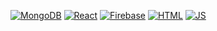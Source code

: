[![MongoDB](https://img.shields.io/static/v1?logoColor=white&label=&message=mongodb&style=for-the-badge&logo=mongodb&color=47A248)](#)
[![React](https://img.shields.io/static/v1?logoColor=white&label=&message=react&style=for-the-badge&logo=react&color=0088CC)](#)
[![Firebase](https://img.shields.io/static/v1?logoColor=white&label=&message=firebase&style=for-the-badge&logo=firebase&color=FF7139)](#)
[![HTML](https://img.shields.io/static/v1?logoColor=white&label=&message=html&style=for-the-badge&logo=html5&color=E34F26)](#)
[![JS](https://img.shields.io/static/v1?logoColor=white&label=&message=node.js&style=for-the-badge&logo=nodedotjs&color=339933)](#)
